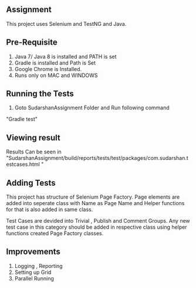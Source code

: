 ## Assignment
This project uses Selenium and TestNG and Java.

## Pre-Requisite
1. Java 7/ Java 8 is installed and PATH is set
2. Gradle is installed and Path is Set
3. Google Chrome is Installed.
4. Runs only on MAC and WINDOWS

## Running the Tests
1. Goto SudarshanAssignment Folder and Run following command

"Gradle test"

## Viewing result

Results Can be seen in "SudarshanAssignment/build/reports/tests/test/packages/com.sudarshan.testcases.html "

## Adding Tests

This project has structure of Selenium Page Factory.  Page elements are added into seperate class with Name as Page Name and Helper functions for that is also added in same class.

Test Cases are devided into Trivial , Publish and Comment Groups.  Any new test case in this category should be added in respective class using helper functions created Page Factory classes.

## Improvements
 
 1. Logging , Reporting
 2. Setting up Grid
 3. Parallel Running


